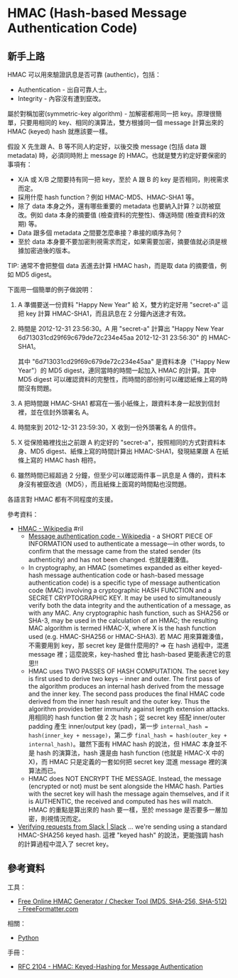 # HMAC (Hash-based Message Authentication Code)

## 新手上路

HMAC 可以用來驗證訊息是否可靠 (authentic)，包括：

  - Authentication - 出自可靠人士。
  - Integrity - 內容沒有遭到竄改。

屬於對稱加密(symmetric-key algorithm) - 加解密都用同一把 key。原理很簡單，只要用相同的 key、相同的演算法，雙方根據同一個 message 計算出來的 HMAC (keyed) hash 就應該要一樣。

假設 X 先生跟 A、B 等不同人約定好，以後交換 message (包括 data 跟 metadata) 時，必須同時附上 message 的 HMAC。也就是雙方約定好要保密的事項有：

  - X/A 或 X/B 之間要持有同一把 key，至於 A 跟 B 的 key 是否相同，則視需求而定。
  - 採用什麼 hash function？例如 HMAC-MD5、HMAC-SHA1 等。
  - 除了 data 本身之外，還有哪些重要的 metadata 也要納入計算？以防被竄改。例如 data 本身的摘要值 (檢查資料的完整性)、傳送時間 (檢查資料的效期) 等。
  - Data 跟多個 metadata 之間要怎麼串接？串接的順序為何？
  - 至於 data 本身要不要加密則視需求而定，如果需要加密，摘要值就必須是根據加密過後的版本。

TIP: 通常不會把整個 data 丟進去計算 HMAC hash，而是取 data 的摘要值，例如 MD5 digest。

下面用一個簡單的例子做說明：

 1. A 準備要送一份資料 "Happy New Year" 給 X，雙方約定好用 "secret-a" 這把 key 計算 HMAC-SHA1，而且訊息在 2 分鐘內送達才有效。
 2. 時間是 2012-12-31 23:56:30。A 用 "secret-a" 計算出 "Happy New Year 6d713031cd29f69c679de72c234e45aa 2012-12-31 23:56:30" 的 HMAC-SHA1。

    其中 "6d713031cd29f69c679de72c234e45aa" 是資料本身（"Happy New Year"）的 MD5 digest，連同當時的時間一起加入 HMAC 的計算。其中 MD5 digest 可以確認資料的完整性，而時間的部份則可以確認紙條上寫的時間沒有問題。

 3. A 把時間跟 HMAC-SHA1 都寫在一張小紙條上，跟資料本身一起放到信封裡，並在信封外頭署名 A。
 4. 時間來到 2012-12-31 23:59:30，X 收到一份外頭署名 A 的信件。
 5. X 從保險箱裡找出之前跟 A 約定好的 "secret-a"，按照相同的方式對資料本身、MD5 digest、紙條上寫的時間計算出 HMAC-SHA1，發現結果跟 A 在紙條上寫的 HMAC hash 相符。
 6. 雖然時間已經超過 2 分鐘，但至少可以確認兩件事－訊息是 A 傳的，資料本身沒有被竄改過（MD5），而且紙條上面寫的時間點也沒問題。

各語言對 HMAC 都有不同程度的支援。

參考資料：

  - [HMAC \- Wikipedia](https://en.wikipedia.org/wiki/HMAC) #ril
      - [Message authentication code \- Wikipedia](https://en.wikipedia.org/wiki/Message_authentication_code) - a SHORT PIECE OF INFORMATION used to authenticate a message—in other words, to confirm that the message came from the stated sender (its authenticity) and has not been changed. 也就是雜湊值。
      - In cryptography, an HMAC (sometimes expanded as either keyed-hash message authentication code or hash-based message authentication code) is a specific type of message authentication code (MAC) involving a cryptographic HASH FUNCTION and a SECRET CRYPTOGRAPHIC KEY. It may be used to simultaneously verify both the data integrity and the authentication of a message, as with any MAC. Any cryptographic hash function, such as SHA256 or SHA-3, may be used in the calculation of an HMAC; the resulting MAC algorithm is termed HMAC-X, where X is the hash function used (e.g. HMAC-SHA256 or HMAC-SHA3). 若 MAC 用來算雜湊值，不需要用到 key，那 secret key 是做什麼用的? => 在 hash 過程中，混進 message 裡；這麼說來，key-hashed 會比 hash-based 更能表達它的意思!!
     - HMAC uses TWO PASSES OF HASH COMPUTATION. The secret key is first used to derive two keys – inner and outer. The first pass of the algorithm produces an internal hash derived from the message and the inner key. The second pass produces the final HMAC code derived from the inner hash result and the outer key. Thus the algorithm provides better immunity against length extension attacks. 用相同的 hash function 做 2 次 hash；從 secret key 搭配 inner/outer padding 產生 inner/output key (pad)，第一步 `internal_hash = hash(inner_key + message)`，第二步 `final_hash = hash(outer_key + internal_hash)`。雖然下面有 HMAC hash 的說法，但 HMAC 本身並不是 hash 的演算法，hash 還是由 hash function (也就是 HMAC-X 中的 X)，而 HMAC 只是定義的一套如何把 secret key 混進 message 裡的演算法而已。
     - HMAC does NOT ENCRYPT THE MESSAGE. Instead, the message (encrypted or not) must be sent alongside the HMAC hash. Parties with the secret key will hash the message again themselves, and if it is AUTHENTIC, the received and computed has hes will match. HMAC 的重點是算出來的 hash 要一樣，至於 message 是否要多一層加密，則視情況而定。
  - [Verifying requests from Slack \| Slack](https://api.slack.com/docs/verifying-requests-from-slack) ... we're sending using a standard HMAC-SHA256 keyed hash. 這裡 "keyed hash" 的說法，更能強調 hash 的計算過程中混入了 secret key。

## 參考資料

工具：

  - [Free Online HMAC Generator / Checker Tool (MD5, SHA-256, SHA-512) - FreeFormatter.com](https://www.freeformatter.com/hmac-generator.html)

相關：

  - [Python](python-hmac.md)

手冊：

  - [RFC 2104 - HMAC: Keyed-Hashing for Message Authentication](https://tools.ietf.org/html/rfc2104.html)